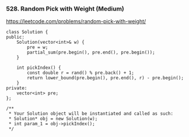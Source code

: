 ### 528. Random Pick with Weight (Medium)

https://leetcode.com/problems/random-pick-with-weight/

```
class Solution {
public:
    Solution(vector<int>& w) {
        pre = w;
        partial_sum(pre.begin(), pre.end(), pre.begin());
    }
    
    int pickIndex() {
        const double r = rand() % pre.back() + 1;
        return lower_bound(pre.begin(), pre.end(), r) - pre.begin();
    }
private:
    vector<int> pre;
};

/**
 * Your Solution object will be instantiated and called as such:
 * Solution* obj = new Solution(w);
 * int param_1 = obj->pickIndex();
 */
```
